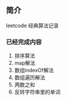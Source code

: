 ## 简介
leetcode 经典算法记录

### 已经完成内容
1. 排序算法
  1. map解法
  2. 数组indexOf解法
  3. 数组遍历解法
2. 两数之和
3. 反转字符串里的单词